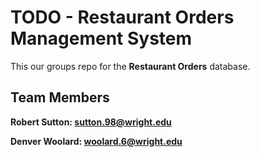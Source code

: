 # TODO - Restaurant Orders Management System 

This our groups repo for the **Restaurant Orders** database. 

## **Team Members**
**Robert Sutton: sutton.98@wright.edu**

**Denver Woolard: woolard.6@wright.edu**

